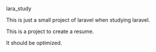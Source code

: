 lara_study

This is just a small project of laravel when studying laravel.

This is a project to create a resume.

It should be optimized.
